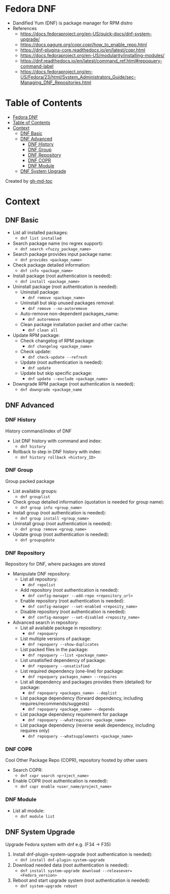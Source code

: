 # Fedora DNF

- Dandified Yum (DNF) is package manager for RPM distro
- References
  - https://docs.fedoraproject.org/en-US/quick-docs/dnf-system-upgrade/
  - https://docs.pagure.org/copr.copr/how_to_enable_repo.html
  - https://dnf-plugins-core.readthedocs.io/en/latest/copr.html
  - https://docs.fedoraproject.org/en-US/modularity/installing-modules/
  - https://dnf.readthedocs.io/en/latest/command_ref.html#repoquery-command-label
  - https://docs.fedoraproject.org/en-US/Fedora/23/html/System_Administrators_Guide/sec-Managing_DNF_Repositories.html

# Table of Contents

- [Fedora DNF](#fedora-dnf)
- [Table of Contents](#table-of-contents)
- [Context](#context)
  - [DNF Basic](#dnf-basic)
  - [DNF Advanced](#dnf-advanced)
    - [DNF History](#dnf-history)
    - [DNF Group](#dnf-group)
    - [DNF Repository](#dnf-repository)
    - [DNF COPR](#dnf-copr)
    - [DNF Module](#dnf-module)
  - [DNF System Upgrade](#dnf-system-upgrade)

Created by [gh-md-toc](https://github.com/ekalinin/github-markdown-toc)

# Context

## DNF Basic

- List all installed packages:
  - `dnf list installed`
- Search package name (no regrex support):
  - `dnf search <fuzzy_package_name>`
- Search package provides input package name:
  - `dnf provides <package_name>`
- Check package detailed information:
  - `dnf info <package_name>`
- Install package (root authentication is needed):
  - `dnf install <package_name>`
- Uninstall package (root authentication is needed):
  - Uninstall package:
    - `dnf remove <package_name>`
  - Uninstall but skip unused packages removal:
    - `dnf remove --no-autoremove`
  - Auto-remove non-dependent packages_name:
    - `dnf autoremove`
  - Clean package installation packet and other cache:
    - `dnf clean all`
- Update RPM package:
  - Check changelog of RPM package:
    - `dnf changelog <package_name>`
  - Check update:
    - `dnf check-update --refresh`
  - Update (root authentication is needed):
    - `dnf update`
  - Update but skip specific package:
    - `dnf update --exclude <package_name>`
- Downgrade RPM package (root authentication is needed):
  - `dnf downgrade <package_name`

## DNF Advanced

### DNF History

History command/index of DNF

- List DNF history with command and index:
  - `dnf history`
- Rollback to step in DNF history with index:
  - `dnf history rollback <history_ID>`

### DNF Group

Group packed package

- List available groups:
  - `dnf grouplist`
- Check group detailed information (quotation is needed for group name):
  - `dnf group info <group_name>`
- Install group (root authentication is needed):
  - `dnf group install <group_name>`
- Uninstall group (root authentication is needed):
  - `dnf group remove <group_name>`
- Update group (root authentication is needed):
  - `dnf groupupdate`

### DNF Repository

Repository for DNF, where packages are stored

- Manipulate DNF repository:
  - List all repository:
    - `dnf repolist`
  - Add repository (root authentication is needed):
    - `dnf config-manager --add-repo <repository_url>`
  - Enable repository (root authentication is needed):
    - `dnf config-manager --set-enabled <reposity_name>`
  - Disable repository (root authentication is needed):
    - `dnf config-manager --set-disabled <reposity_name>`
- Advanced search in repository:
  - List all available package in repository:
    - `dnf repoquery`
  - List multiple versions of package:
    - `dnf repoquery --show-duplicates`
  - List packed files in the package:
    - `dnf repoquery --list <package_name>`
  - List unsatisfied dependency of package:
    - `dnf repoquery --unsatisfied`
  - List required dependency (one-line) for package:
    - `dnf repoquery packages_name> --requires`
  - List all dependency and packages provides them (detailed) for package:
    - `dnf repoquery <packages_name> --deplist`
  - List package dependency (forward dependency, including requires/recommends/suggests)
    - `dnf repoquery <package_name> --depends`
  - List package dependency requirement for package
    - `dnf repoquery --whatrequires <package_name>`
  - List package dependency (reverse weak dependency, including requires only)
    - `dnf repoquery --whatsupplements <package_name>`

### DNF COPR

Cool Other Package Repo (COPR), repository hosted by other users

- Search COPR:
  - `dnf copr search <project_name>`
- Enable COPR (root authentication is needed):
  - `dnf copr enable <user_name/project_name>`

### DNF Module

- List all module:
  - `dnf module list`

## DNF System Upgrade

Upgrade Fedora system with dnf e.g. (F34 -> F35)

1. Install dnf-plugin-system-upgrade (root authentication is needed):
   - `dnf install dnf-plugin-system-upgrade`
1. Download needed data (root authentication is needed):
   - `dnf install system-upgrade download --releasever=<Fedora_version>`
1. Reboot and start upgrade system (root authentication is needed):
   - `dnf system-upgrade reboot`
